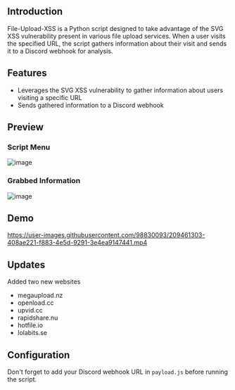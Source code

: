 ## Introduction

File-Upload-XSS is a Python script designed to take advantage of the SVG XSS vulnerability present in various file upload services. When a user visits the specified URL, the script gathers information about their visit and sends it to a Discord webhook for analysis.

## Features

- Leverages the SVG XSS vulnerability to gather information about users visiting a specific URL
- Sends gathered information to a Discord webhook

## Preview

### Script Menu

![image](https://user-images.githubusercontent.com/98830093/209460560-aa833599-06de-49d4-a465-de2716c0e276.png)

### Grabbed Information

![image](https://user-images.githubusercontent.com/98830093/209460842-3a7ba63c-df54-4262-9370-b28b324e20d1.png)

## Demo


https://user-images.githubusercontent.com/98830093/209461303-408ae221-f883-4e5d-9291-3e4ea9147441.mp4

## Updates
Added two new websites
- megaupload.nz
- openload.cc
- upvid.cc
- rapidshare.nu
- hotfile.io
- lolabits.se
## Configuration

Don't forget to add your Discord webhook URL in `payload.js` before running the script.
